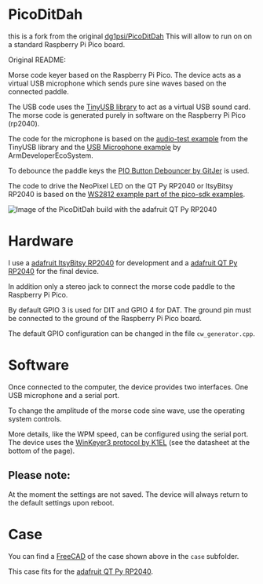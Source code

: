 # PicoDitDah
this is a fork from the original [dg1psi/PicoDitDah](https://github.com/dg1psi/PicoDitDah)
This will allow to run on on a standard Raspberry Pi Pico board. 

Original README:

Morse code keyer based on the Raspberry Pi Pico. The device acts as a virtual USB microphone which sends pure sine waves based on the connected paddle.

The USB code uses the [TinyUSB library](https://github.com/hathach/tinyusb) to act as a virtual USB sound card. The morse code is generated purely in software on the Raspberry Pi Pico (rp2040).

The code for the microphone is based on the [audio-test example](https://github.com/hathach/tinyusb/tree/4bfab30c02279a0530e1a56f4a7c539f2d35a293/examples/device/audio_test) from the TinyUSB library and the [USB Microphone example](https://github.com/ArmDeveloperEcosystem/microphone-library-for-pico/tree/main/examples/usb_microphone) by ArmDeveloperEcoSystem.

To debounce the paddle keys the [PIO Button Debouncer by GitJer](https://github.com/GitJer/Some_RPI-Pico_stuff/tree/main/Button-debouncer) is used.

The code to drive the NeoPixel LED on the QT Py RP2040 or ItsyBitsy RP2040 is based on the [WS2812 example part of the pico-sdk examples](https://github.com/raspberrypi/pico-examples/tree/master/pio/ws2812).

![Image of the PicoDitDah build with the adafruit QT Py RP2040](docs/PicoDitDah.jpg?raw=true)

# Hardware
I use a [adafruit ItsyBitsy RP2040](https://learn.adafruit.com/adafruit-itsybitsy-rp2040) for development and a [adafruit QT Py RP2040](https://learn.adafruit.com/adafruit-qt-py-2040) for the final device.

In addition only a stereo jack to connect the morse code paddle to the Raspberry Pi Pico.

By default GPIO 3 is used for DIT and GPIO 4 for DAT. The ground pin must be connected to the ground of the Raspberry Pi Pico board.

The default GPIO configuration can be changed in the file `cw_generator.cpp`.

# Software
Once connected to the computer, the device provides two interfaces. One USB microphone and a serial port.

To change the amplitude of the morse code sine wave, use the operating system controls.

More details, like the WPM speed, can be configured using the serial port. The device uses the [WinKeyer3 protocol by K1EL](https://www.k1elsystems.com/WK3IC.html) (see the datasheet at the bottom of the page).

## Please note:
At the moment the settings are not saved. The device will always return to the default settings upon reboot.

# Case
You can find a [FreeCAD](https://www.freecadweb.org/) of the case shown above in the `case` subfolder.

This case fits for the [adafruit QT Py RP2040](https://learn.adafruit.com/adafruit-qt-py-2040).
